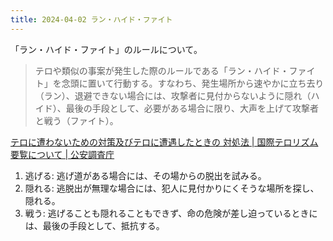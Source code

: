 ```yaml
---
title: 2024-04-02 ラン・ハイド・ファイト
---
```


「ラン・ハイド・ファイト」のルールについて。

> テロや類似の事案が発生した際のルールである「ラン・ハイド・ファイト」を念頭に置いて行動する。すなわち、発生場所から速やかに立ち去り（ラン）、退避できない場合には、攻撃者に見付からないように隠れ（ハイド）、最後の手段として、必要がある場合に限り、大声を上げて攻撃者と戦う（ファイト）。

[テロに遭わないための対策及びテロに遭遇したときの 対処法 \| 国際テロリズム要覧について \| 公安調査庁](https://www.moj.go.jp/psia/ITH/topics/measures_01.html)

1. 逃げる: 逃げ道がある場合には、その場からの脱出を試みる。
2. 隠れる: 逃脱出が無理な場合には、犯人に見付かりにくそうな場所を探し、隠れる。
3. 戦う: 逃げることも隠れることもできず、命の危険が差し迫っているときには、最後の手段として、抵抗する。
